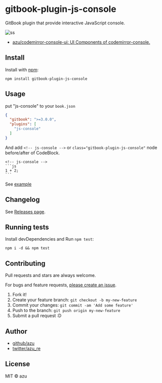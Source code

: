 # gitbook-plugin-js-console

GitBook plugin that provide interactive JavaScript console.

![ss](https://monosnap.com/file/nqF69gxFUpkJXWzl4Vt06kfZqoVpbC.png)

- [azu/codemirror-console-ui: UI Components of codemirror-console.](https://github.com/azu/codemirror-console-ui)

## Install

Install with [npm](https://www.npmjs.com/):

    npm install gitbook-plugin-js-console

## Usage

put "js-console" to your `book.json`

```json
{
  "gitbook": ">=3.0.0",
  "plugins": [
    "js-console"
  ]
}
```

And add `<!-- js-console -->` or `class="gitbook-plugin-js-console"` node before/after of CodeBlock.

    <!-- js-console -->
    ```js
    1 + 2;
    ```

See [example](./example/)

## Changelog

See [Releases page](https://github.com/azu/gitbook-plugin-js-console/releases).

## Running tests

Install devDependencies and Run `npm test`:

    npm i -d && npm test

## Contributing

Pull requests and stars are always welcome.

For bugs and feature requests, [please create an issue](https://github.com/azu/gitbook-plugin-js-console/issues).

1. Fork it!
2. Create your feature branch: `git checkout -b my-new-feature`
3. Commit your changes: `git commit -am 'Add some feature'`
4. Push to the branch: `git push origin my-new-feature`
5. Submit a pull request :D

## Author

- [github/azu](https://github.com/azu)
- [twitter/azu_re](https://twitter.com/azu_re)

## License

MIT © azu
